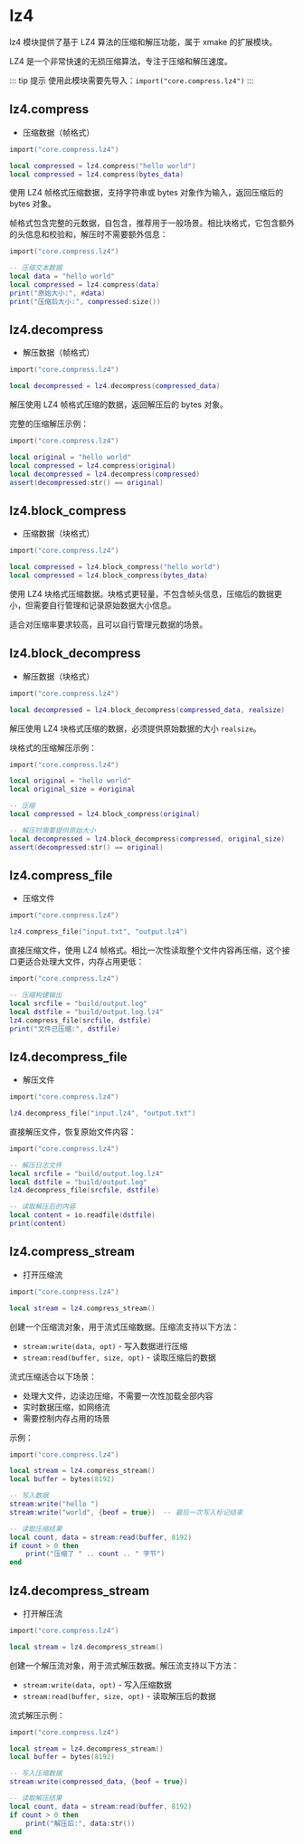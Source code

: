 
# lz4

lz4 模块提供了基于 LZ4 算法的压缩和解压功能，属于 xmake 的扩展模块。

LZ4 是一个非常快速的无损压缩算法，专注于压缩和解压速度。

::: tip 提示
使用此模块需要先导入：`import("core.compress.lz4")`
:::

## lz4.compress

- 压缩数据（帧格式）

```lua
import("core.compress.lz4")

local compressed = lz4.compress("hello world")
local compressed = lz4.compress(bytes_data)
```

使用 LZ4 帧格式压缩数据，支持字符串或 bytes 对象作为输入，返回压缩后的 bytes 对象。

帧格式包含完整的元数据，自包含，推荐用于一般场景。相比块格式，它包含额外的头信息和校验和，解压时不需要额外信息：

```lua
import("core.compress.lz4")

-- 压缩文本数据
local data = "hello world"
local compressed = lz4.compress(data)
print("原始大小:", #data)
print("压缩后大小:", compressed:size())
```

## lz4.decompress

- 解压数据（帧格式）

```lua
import("core.compress.lz4")

local decompressed = lz4.decompress(compressed_data)
```

解压使用 LZ4 帧格式压缩的数据，返回解压后的 bytes 对象。

完整的压缩解压示例：

```lua
import("core.compress.lz4")

local original = "hello world"
local compressed = lz4.compress(original)
local decompressed = lz4.decompress(compressed)
assert(decompressed:str() == original)
```

## lz4.block_compress

- 压缩数据（块格式）

```lua
import("core.compress.lz4")

local compressed = lz4.block_compress("hello world")
local compressed = lz4.block_compress(bytes_data)
```

使用 LZ4 块格式压缩数据。块格式更轻量，不包含帧头信息，压缩后的数据更小，但需要自行管理和记录原始数据大小信息。

适合对压缩率要求较高，且可以自行管理元数据的场景。

## lz4.block_decompress

- 解压数据（块格式）

```lua
import("core.compress.lz4")

local decompressed = lz4.block_decompress(compressed_data, realsize)
```

解压使用 LZ4 块格式压缩的数据，必须提供原始数据的大小 `realsize`。

块格式的压缩解压示例：

```lua
import("core.compress.lz4")

local original = "hello world"
local original_size = #original

-- 压缩
local compressed = lz4.block_compress(original)

-- 解压时需要提供原始大小
local decompressed = lz4.block_decompress(compressed, original_size)
assert(decompressed:str() == original)
```

## lz4.compress_file

- 压缩文件

```lua
import("core.compress.lz4")

lz4.compress_file("input.txt", "output.lz4")
```

直接压缩文件，使用 LZ4 帧格式。相比一次性读取整个文件内容再压缩，这个接口更适合处理大文件，内存占用更低：

```lua
import("core.compress.lz4")

-- 压缩构建输出
local srcfile = "build/output.log"
local dstfile = "build/output.log.lz4"
lz4.compress_file(srcfile, dstfile)
print("文件已压缩:", dstfile)
```

## lz4.decompress_file

- 解压文件

```lua
import("core.compress.lz4")

lz4.decompress_file("input.lz4", "output.txt")
```

直接解压文件，恢复原始文件内容：

```lua
import("core.compress.lz4")

-- 解压日志文件
local srcfile = "build/output.log.lz4"
local dstfile = "build/output.log"
lz4.decompress_file(srcfile, dstfile)

-- 读取解压后的内容
local content = io.readfile(dstfile)
print(content)
```

## lz4.compress_stream

- 打开压缩流

```lua
import("core.compress.lz4")

local stream = lz4.compress_stream()
```

创建一个压缩流对象，用于流式压缩数据。压缩流支持以下方法：

- `stream:write(data, opt)` - 写入数据进行压缩
- `stream:read(buffer, size, opt)` - 读取压缩后的数据

流式压缩适合以下场景：
- 处理大文件，边读边压缩，不需要一次性加载全部内容
- 实时数据压缩，如网络流
- 需要控制内存占用的场景

示例：

```lua
import("core.compress.lz4")

local stream = lz4.compress_stream()
local buffer = bytes(8192)

-- 写入数据
stream:write("hello ")
stream:write("world", {beof = true})  -- 最后一次写入标记结束

-- 读取压缩结果
local count, data = stream:read(buffer, 8192)
if count > 0 then
    print("压缩了 " .. count .. " 字节")
end
```

## lz4.decompress_stream

- 打开解压流

```lua
import("core.compress.lz4")

local stream = lz4.decompress_stream()
```

创建一个解压流对象，用于流式解压数据。解压流支持以下方法：

- `stream:write(data, opt)` - 写入压缩数据
- `stream:read(buffer, size, opt)` - 读取解压后的数据

流式解压示例：

```lua
import("core.compress.lz4")

local stream = lz4.decompress_stream()
local buffer = bytes(8192)

-- 写入压缩数据
stream:write(compressed_data, {beof = true})

-- 读取解压结果
local count, data = stream:read(buffer, 8192)
if count > 0 then
    print("解压后:", data:str())
end
```
